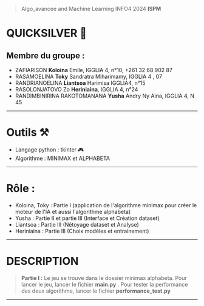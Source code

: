 >Algo_avancee and Machine Learning INFO4 2024 **ISPM**
# QUICKSILVER 🤖
## Membre du groupe :

  * ZAFIARISON **Koloina** Emile, IGGLIA 4, n°10, +261 32 68 902 87
  * RASAMOELINA **Toky** Sandratra Miharimamy, IGGLIA 4 , 07
  * RANDRIANOELINA **Liantsoa** Harimisa IGGLIA4, n°15
  * RASOLONJATOVO Zo **Heriniaina**, IGGLIA 4, n°24
  * RANDIMBINIRINA RAKOTOMANANA **Yusha** Andry Ny Aina, IGGLIA 4, N 45
---
# Outils ⚒️
  * Langage python : tkinter 🎮
  * Algorithme : MINIMAX et ALPHABETA
---

# Rôle :

  * Koloina, Toky : Partie I (application de l'algorithme minimax pour créer le moteur de l'IA et aussi l'algorithme alphabeta)
  * Yusha : Partie II et partie III (Interface et Création dataset)
  * Liantsoa : Partie III (Nétoyage dataset et Analyse)
  * Heriniaina : Partie III (Choix modèles et entrainement)

---
# DESCRIPTION

> **Partie I :**
> Le jeu se trouve dans le dossier minimax alphabeta. Pour lancer le jeu, lancer le fichier **main.py** . 
> Pour tester la performance des deux algorithme, lancer le fichier  **performance_test.py**
---
